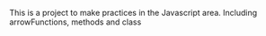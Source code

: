 This is a project to make practices in the Javascript area. Including arrowFunctions, methods and class
